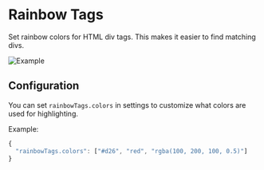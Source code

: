 # Rainbow Tags

Set rainbow colors for HTML div tags. This makes it easier to find matching divs.

![Example](example.png)

## Configuration

You can set `rainbowTags.colors` in settings to customize what colors are used for highlighting.

Example:
```javascript
{
  "rainbowTags.colors": ["#d26", "red", "rgba(100, 200, 100, 0.5)"]
}
```
